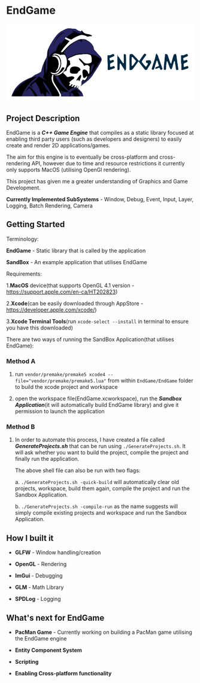 # EndGame

![EndGame](/resources/endgame-cover.png?raw=true"EndGame")

## Project Description

EndGame is a ***C++ Game Engine*** that compiles as a static library focused at enabling third party users (such as developers and designers) to easily create and render 2D applications/games.

The aim for this engine is to eventually be cross-platform and cross-rendering API, however due to time and resource restrictions it currently only supports MacOS (utilising OpenGl rendering). 

This project has given me a greater understanding of Graphics and Game Development.

**Currently Implemented SubSystems** - Window, Debug, Event, Input, Layer, Logging, Batch Rendering, Camera

## Getting Started

Terminology:

**EndGame** - Static library that is called by the application

**SandBox** - An example application that utilises EndGame

Requirements: 

1.**MacOS** device(that supports OpenGL 4.1 version - https://support.apple.com/en-ca/HT202823)

2.**Xcode**(can be easily downloaded through AppStore - https://developer.apple.com/xcode/)

3.**Xcode Terminal Tools**(run `xcode-select --install` in terminal to ensure you have this downloaded)

There are two ways of running the SandBox Application(that utilises EndGame):

### Method A

1. run `vendor/premake/premake5 xcode4 --file="vendor/premake/premake5.lua"` from within `EndGame/EndGame` folder to build the xcode project and workspace

2. open the workspace file(EndGame.xcworkspace), run the ***Sandbox Application***(it will automatically build EndGame library) and give it permission to launch the application

### Method B

1. In order to automate this process, I have created a file called ***GenerateProjects.sh*** that can be run using `./GenerateProjects.sh`. It will ask whether you want to build the project, compile the project and finally run the application.
 
    The above shell file can also be run with two flags: 

    a. `./GenerateProjects.sh -quick-build` will automatically clear old projects, workspace, build them again, compile the project and run the Sandbox Application.

    b. `./GenerateProjects.sh -compile-run` as the name suggests will simply compile existing projects and workspace and run the Sandbox Application.

## How I built it

* **GLFW** - Window handling/creation

* **OpenGL** - Rendering

* **ImGui** - Debugging

* **GLM** - Math Library

* **SPDLog** - Logging

## What's next for EndGame

* **PacMan Game** - Currently working on building a PacMan game utilising the EndGame engine

* **Entity Component System**

* **Scripting**

* **Enabling Cross-platform functionality**
